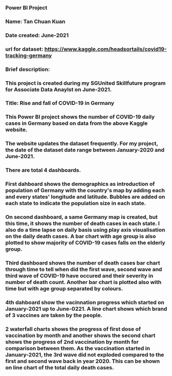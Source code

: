 ### Power BI Project
### Name: Tan Chuan Kuan
### Date created: June-2021
### url for dataset: https://www.kaggle.com/headsortails/covid19-tracking-germany

### Brief description:
### This project is created during my SGUnited Skillfuture program for Associate Data Anaylst on June-2021.
### Title: Rise and fall of COVID-19 in Germany
### This Power BI project shows the number of COVID-19 daily cases in Germany based on data from the above Kaggle website.
### The website updates the dataset frequently. For my project, the date of the dataset date range between January-2020 and June-2021.
### There are total 4 dashboards.
### First dahboard shows the demographics as introduction of population of Germany with the country's map by adding each and every states' longitude and latitude. Bubbles are added on each state to indicate the population size in each state.
### On second dashboard, a same Germany map is created, but this time, it shows the number of death cases in each state. I also do a time lapse on daily basis using play axis visualisation on the daily death cases. A bar chart with age group is also plotted to show majority of COVID-19 cases falls on the elderly group.
### Third dashboard shows the number of death cases bar chart through time to tell when did the first wave, second wave and third wave of COVID-19 have occured and their severity in number of death count. Another bar chart is plotted also with time but with age group separated by colours.
### 4th dahboard show the vacinnation progress which started on January-2021 up to June-0221. A line chart shows which brand of 3 vaccines are taken by the people.
### 2 waterfall charts shows the progress of first dose of vaccination by month and another shows the second chart shows the progress of 2nd vaccination by month for comparison between them. As the vaccination started in January-2021, the 3rd wave did not exploded compared to the first and second wave back in year 2020. This can be shown on line chart of the total daily death cases.

